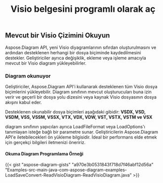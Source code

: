 ﻿---
title: Visio belgesini programlı olarak aç
linktitle: Visio belgesini aç
type: docs
weight: 20
url: /tr/java/open-visio-document/
description: Bu sayfada Visio belgesinin Aspose.Diagram kitaplığı ile sıfırdan nasıl açılacağı anlatılmaktadır.
---
## **Mevcut bir Visio Çizimini Okuyun**
Aspose.Diagram API, yeni Visio diyagramlarının sıfırdan oluşturulmasını ve ardından desteklenen herhangi bir dosya biçiminde kaydedilmesini destekler. Geliştiriciler ayrıca değişiklik, ekleme veya işleme amacıyla mevcut bir Visio diagram yükleyebilirler.
### **Diagram okunuyor**
Geliştiriciler, Aspose.Diagram API'i kullanarak desteklenen tüm Visio dosya biçimlerini yükleyebilir. Diagram sınıfının mevcut oluşturucuları buna izin verir ve geçerli bir dosya yolu dizesini veya kaynak Visio dosyasının dosya akışını kabul eder.

Desteklenen okunabilir dosya biçimleri aşağıdaki gibidir:
**VSDX, VSD, VSDM, VSS, VSSM, VSSX, VTX, VDX, VDW, VST, VSTX, VSTM ve VSX**

diagram sınıfının yapıcıları ayrıca LoadFileFormat veya LoadOptions'ı tanımlayan isteğe bağlı bir parametre sunar. Geliştiricilerin Aspose.Diagram API'e iletebilecekleri ön yükleme bilgisidir. İdeal bir performans elde etmek için gerçekçi bilgileri iletmenizi öneririz.
#### **Okuma Diagram Programlama Örneği**
{{< gist "aspose-diagram-gists" "a970e3b0531843f718d7f46abf12d56a" "Examples-src-main-java-com-aspose-diagram-examples-LoadSaveConvert-ReadVisioDiagram-ReadVisioDiagram.java" >}}
